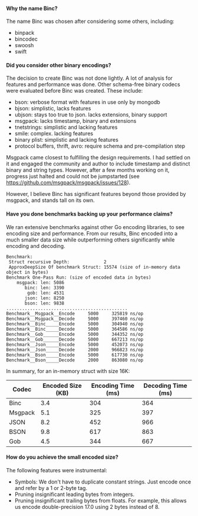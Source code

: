 

#### Why the name Binc?

The name Binc was chosen after considering some others, including:

- binpack
- bincodec
- swoosh
- swift

#### Did you consider other binary encodings?

The decision to create Binc was not done lightly. A lot of analysis for
features and performance was done. Other schema-free binary codecs were
evaluated before Binc was created. These include:

- bson: verbose format with features in use only by mongodb
- bjson: simplistic, lacks features
- ubjson: stays too true to json. lacks extensions, binary support
- msgpack: lacks timestamp, binary and extensions
- tnetstrings: simplistic and lacking features
- smile: complex. lacking features
- binary plist: simplistic and lacking features
- protocol buffers, thrift, avro: require schema and pre-compilation step

Msgpack came closest to fulfilling the design requirements. I had
settled on it and engaged the community and author to include timestamp
and distinct binary and string types. However, after a few months
working on it, progress just halted and could not be jumpstarted (see
https://github.com/msgpack/msgpack/issues/128).

However, I believe Binc has significant features beyond those provided
by msgpack, and stands tall on its own.

#### Have you done benchmarks backing up your performance claims?

We ran extensive benchmarks against other Go encoding libraries, to see
encoding size and performance. From our results, Binc encoded into a
much smaller data size while outperforming others significantly while
encoding and decoding.

    Benchmark: 
     Struct recursive Depth:             2
     ApproxDeepSize Of benchmark Struct: 15574 (size of in-memory data object in bytes)
    Benchmark One-Pass Run: (size of encoded data in bytes)
        msgpack: len: 5086
           binc: len: 3390
            gob: len: 4531
           json: len: 8250
           bson: len: 9838
    ..............................................
    Benchmark__Msgpack__Encode     5000     325819 ns/op
    Benchmark__Msgpack__Decode     5000     397460 ns/op
    Benchmark__Binc_____Encode     5000     304940 ns/op
    Benchmark__Binc_____Decode     5000     364586 ns/op
    Benchmark__Gob______Encode     5000     344352 ns/op
    Benchmark__Gob______Decode     5000     667213 ns/op
    Benchmark__Json_____Encode     5000     452073 ns/op
    Benchmark__Json_____Decode     2000     966823 ns/op
    Benchmark__Bson_____Encode     5000     617730 ns/op
    Benchmark__Bson_____Decode     2000     863080 ns/op

In summary, for an in-memory struct with size 16K:

| Codec   | Encoded Size (KB) | Encoding Time (ms) | Decoding Time (ms) |
|---------|-------------------|--------------------|--------------------|
| Binc    | 3.4 | 304 | 364 |
| Msgpack | 5.1 | 325 | 397 |
| JSON    | 8.2 | 452 | 966 |
| BSON    | 9.8 | 617 | 863 |
| Gob     | 4.5 | 344 | 667 |

#### How do you achieve the small encoded size?

The following features were instrumental:

- Symbols: We don't have to duplicate constant strings. Just encode once
  and refer by a 1 or 2-byte tag.
- Pruning insignificant leading bytes from integers.
- Pruning insignificant trailing bytes from floats. 
  For example, this allows us encode double-precision 17.0 using 2 bytes instead of 8.

